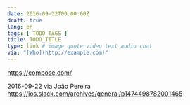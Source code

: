 ```yaml
---
date: 2016-09-22T00:00:00Z
draft: true
lang: en
tags: [ TODO_TAGS ]
title: TODO_TITLE
type: link # image quote video text audio chat
via: "[Who](http://example.com)"
---
```


<https://compose.com/>

2016-09-22 via João Pereira
https://ios.slack.com/archives/general/p1474498782001465

